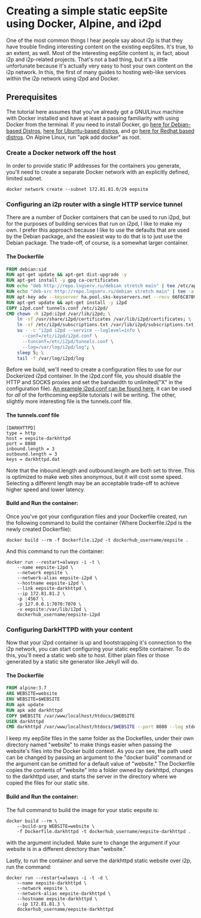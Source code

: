 Creating a simple static eepSite using Docker, Alpine, and i2pd
===============================================================

One of the most common things I hear people say about i2p is that they have
trouble finding interesting content on the existing eepSites. It's true, to an
extent, as well. Most of the interesting eepSite content is, in fact, about i2p
and i2p-related projects. That's not a bad thing, but it's a little unfortunate
because it's actually very easy to host your own content on the i2p network. In
this, the first of many guides to hosting web-like services within the i2p
network using i2pd and Docker.

Prerequisites
-------------

The tutorial here assumes that you've already got a GNU/Linux machine with
Docker installed and have at least a passing familiarity with using Docker from
the terminal. If you need to install Docker, go [here for Debian-based Distros](https://docs.docker.com/install/linux/docker-ce/debian/),
[here for Ubuntu-based distros](https://docs.docker.com/install/linux/docker-ce/ubuntu/),
and go [here for Redhat based distros](https://docs.docker.com/install/linux/docker-ce/fedora/).
On Alpine Linux, run "apk add docker" as root.

### Create a Docker network off the host

In order to provide static IP addresses for the containers you generate, you'll
need to create a separate Docker network with an explicitly defined, limited
subnet.

```
docker network create --subnet 172.81.81.0/29 eepsite
```

### Configuring an i2p router with a single HTTP service tunnel

There are a number of Docker containers that can be used to run i2pd, but for
the purposes of building services that run on i2pd, I like to make my own. I
prefer this approach because I like to use the defaults that are used by the
Debian package, and the easiest way to do that is to just use the Debian
package. The trade-off, of course, is a somewhat larger container.

#### The Dockerfile

```Dockerfile
FROM debian:sid
RUN apt-get update && apt-get dist-upgrade -y
RUN apt-get install -y gpg ca-certificates
RUN echo "deb http://repo.lngserv.ru/debian stretch main" | tee /etc/apt/sources.list.d/i2pd.list
RUN echo "deb-src http://repo.lngserv.ru/debian stretch main" | tee -a /etc/apt/sources.list.d/i2pd.list
RUN apt-key adv --keyserver ha.pool.sks-keyservers.net --recv 66F6C87B98EBCFE2
RUN apt-get update && apt-get install -y i2pd
COPY i2pd.conf tunnels.conf /etc/i2pd/
CMD chown -R i2pd:i2pd /var/lib/i2pd; \
    ln -sf /usr/share/i2pd/certificates /var/lib/i2pd/certificates; \
    ln -sf /etc/i2pd/subscriptions.txt /var/lib/i2pd/subscriptions.txt; \
    su - -c "i2pd i2pd --service --loglevel=info \
      --conf=/etc/i2pd/i2pd.conf \
      --tunconf=/etc/i2pd/tunnels.conf \
      --log=/var/log/i2pd/log"; \
    sleep 5; \
    tail -f /var/log/i2pd/log
```


Before we build, we'll need to create a configuration files to use for our
Dockerized i2pd container. In the i2pd.conf file, you should disable the HTTP
and SOCKS proxies and set the bandwidth to unlimited("X" in the configuration
file). [An example i2pd.conf can be found here](i2pd.conf), it can be used for
*all* of the forthcoming eepSite tutorials I will be writing. The other,
slightly more interesting file is the tunnels.conf file.

#### The tunnels.conf file

```
[DARKHTTPD]
type = http
host = eepsite-darkhttpd
port = 8080
inbound.length = 3
outbound.length = 3
keys = darkhttpd.dat
```

Note that the inbound.length and outbound.length are both set to three. This is
optimized to make web sites anonymous, but it will cost some speed. Selecting
a different length may be an acceptable trade-off to achieve higher speed and
lower latency.

#### Build and Run the container:

Once you've got your configuration files and your Dockerfile created, run the
following command to build the container (Where Dockerfile.i2pd is the newly
created Dockerfile):

```
docker build --rm -f Dockerfile.i2pd -t dockerhub_username/eepsite .
```

And this command to run the container:

```
docker run --restart=always -i -t \
    --name eepsite-i2pd \
    --network eepsite \
    --network-alias eepsite-i2pd \
    --hostname eepsite-i2pd \
    --link eepsite-darkhttpd \
    --ip 172.81.81.2 \
    -p :4567 \
    -p 127.0.0.1:7070:7070 \
    -v eepsite:/var/lib/i2pd \
    dockerhub_username/eepsite-i2pd
```

### Configuring DarkHTTPD with your content

Now that your i2pd container is up and bootstrapping it's connection to the i2p
network, you can start configuring your static eepSite container. To do this,
you'll need a static web site to host. Either plain files or those generated by
a static site generator like Jekyll will do.

#### The Dockerfile

```Dockerfile
FROM alpine:3.7
ARG WEBSITE=website
ENV WEBSITE=$WEBSITE
RUN apk update
RUN apk add darkhttpd
COPY $WEBSITE /var/www/localhost/htdocs/$WEBSITE
USER darkhttpd
CMD darkhttpd /var/www/localhost/htdocs/$WEBSITE --port 8080 --log stdout --no-server-id
```

I keep my eepSite files in the same folder as the Dockefiles, under their own
directory named "website" to make things easier when passing the website's files
into the Docker build context. As you can see, the path used can be changed by
passing an argument to the "docker build" command or the argument can be omitted
for a default value of "website." The Dockerfile copies the contents of
"website" into a folder owned by darkhttpd, changes to the darkhttpd user, and
starts the server in the directory where we copied the files for our static
site.

#### Build and Run the container:

The full command to build the image for your static eepsite is:

```
docker build --rm \
    --build-arg WEBSITE=website \
    -f Dockerfile.darkhttpd -t dockerhub_username/eepsite-darkhttpd .
```

with the argument included. Make sure to change the argument if your website
is in a different directory than "website."

Lastly, to run the container and serve the darkhttpd static website over i2p,
run the command:

```
docker run --restart=always -i -t -d \
    --name eepsite-darkhttpd \
    --network eepsite \
    --network-alias eepsite-darkhttpd \
    --hostname eepsite-darkhttpd \
    --ip 172.81.81.3 \
    dockerhub_username/eepsite-darkhttpd
```
